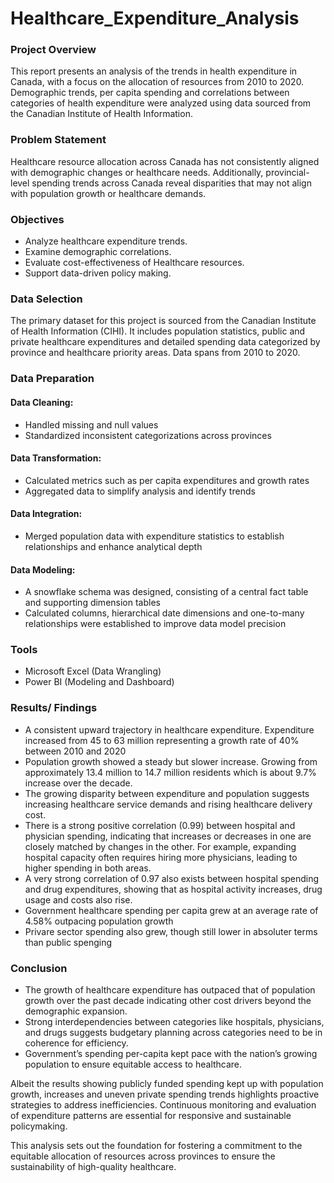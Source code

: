 # Healthcare_Expenditure_Analysis

### Project Overview

This report presents an analysis of the trends in health expenditure in Canada, with a focus on the allocation of resources from 2010 to 2020. Demographic trends, per capita spending and correlations between categories of health expenditure were analyzed using data sourced from the Canadian Institute of Health Information.

### Problem Statement

Healthcare resource allocation across Canada has not consistently aligned with demographic changes or healthcare needs. Additionally, provincial-level spending trends across Canada reveal disparities that may not align with population growth or healthcare demands.

### Objectives

- Analyze healthcare expenditure trends.
- Examine demographic correlations.
- Evaluate cost-effectiveness of Healthcare resources.
- Support data-driven policy making.

### Data Selection

The primary dataset for this project is sourced from the Canadian Institute of Health Information (CIHI). 
It includes population statistics, public and private healthcare expenditures and detailed spending data categorized by province and healthcare priority areas. Data spans from 2010 to 2020.

### Data Preparation
#### Data Cleaning:
- Handled missing and null values
- Standardized inconsistent categorizations across provinces
#### Data Transformation:
- Calculated metrics such as per capita expenditures and growth rates
- Aggregated data to simplify analysis and identify trends
#### Data Integration:
- Merged population data with expenditure statistics to establish relationships and enhance analytical depth
#### Data Modeling:
- A snowflake schema was designed, consisting of a central fact table and supporting dimension tables
- Calculated columns, hierarchical date dimensions and one-to-many relationships were established to improve data model precision

### Tools

- Microsoft Excel (Data Wrangling)
- Power BI (Modeling and Dashboard)

### Results/ Findings
- A consistent upward trajectory in healthcare expenditure. Expenditure increased from 45 to 63 million representing a growth rate of 40% between 2010 and 2020
- Population growth showed a steady but slower increase. Growing from approximately 13.4 million to 14.7 million residents which is about 9.7% increase over the decade.
- The growing disparity between expenditure and population suggests increasing healthcare service demands and rising healthcare delivery cost.
- There is a strong positive correlation (0.99) between hospital and physician spending, indicating that increases or decreases in one are closely matched by changes in the other. For example, expanding hospital capacity often requires hiring more physicians, leading to higher spending in both areas.
- A very strong correlation of 0.97 also exists between hospital spending and drug expenditures, showing that as hospital activity increases, drug usage and costs also rise.
- Government healthcare spending per capita grew at an average rate of 4.58% outpacing population growth
- Privare sector spending also grew, though still lower in absoluter terms than public spenging

### Conclusion

- The growth of healthcare expenditure has outpaced that of population growth over the past decade indicating other cost drivers beyond the demographic expansion.
- Strong interdependencies between categories like hospitals, physicians, and drugs suggests budgetary planning across categories need to be in coherence for efficiency.
- Government’s spending per-capita kept pace with the nation’s growing population to ensure equitable access to healthcare.

Albeit the results showing publicly funded spending kept up with population growth, increases and uneven private spending trends highlights proactive strategies to address inefficiencies. Continuous monitoring and evaluation of expenditure patterns are essential for responsive and sustainable policymaking.

This analysis sets out the foundation for fostering a commitment to the equitable allocation of resources across provinces to ensure the sustainability of high-quality healthcare.
